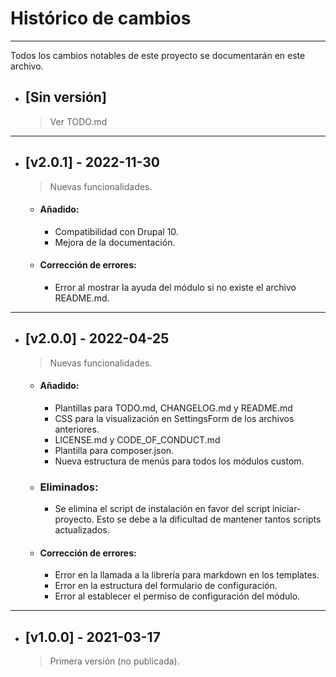 # Histórico de cambios
---
Todos los cambios notables de este proyecto se documentarán en este archivo.

* ## [Sin versión]
  > Ver TODO.md

---
* ## [v2.0.1] - 2022-11-30
  > Nuevas funcionalidades.

  * #### Añadido:
    - Compatibilidad con Drupal 10.
    - Mejora de la documentación.

  * #### Corrección de errores:
    - Error al mostrar la ayuda del módulo si no existe el archivo README.md.

---
* ## [v2.0.0] - 2022-04-25
  > Nuevas funcionalidades.

  * #### Añadido:
    - Plantillas para TODO.md, CHANGELOG.md y README.md
    - CSS para la visualización en SettingsForm de los archivos anteriores.
    - LICENSE.md y CODE_OF_CONDUCT.md
    - Plantilla para composer.json.
    - Nueva estructura de menús para todos los módulos custom.

  * ### Eliminados:
    - Se elimina el script de instalación en favor del script iniciar-proyecto.
      Esto se debe a la dificultad de mantener tantos scripts actualizados.

  * #### Corrección de errores:
    - Error en la llamada a la librería para markdown en los templates.
    - Error en la estructura del formulario de configuración.
    - Error al establecer el permiso de configuración del módulo.

---
* ## [v1.0.0] - 2021-03-17
  > Primera versión (no publicada).
